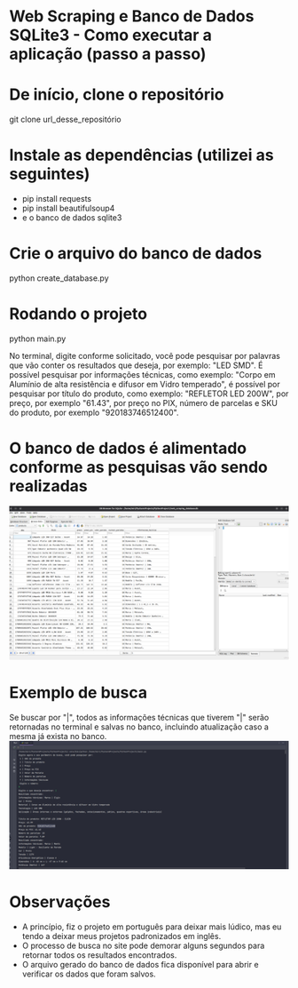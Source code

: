 # Web Scraping e Banco de Dados SQLite3 - Como executar a aplicação (passo a passo)

# De início, clone o repositório
git clone url_desse_repositório

# Instale as dependências (utilizei as seguintes)
- pip install requests
- pip install beautifulsoup4
- e o banco de dados sqlite3

# Crie o arquivo do banco de dados
python create_database.py

# Rodando o projeto
python main.py

No terminal, digite conforme solicitado, você pode pesquisar por palavras que vão conter os resultados que deseja, por exemplo: "LED SMD".
É possível pesquisar por informações técnicas, como exemplo: "Corpo em Alumínio de alta resistência e difusor em Vidro temperado", é possível por 
pesquisar por título do produto, como exemplo: "REFLETOR LED 200W", por preço, por exemplo "61.43", por preço no PIX, número de parcelas e SKU do produto, por exemplo "920183746512400".


# O banco de dados é alimentado conforme as pesquisas vão sendo realizadas

![img.png](img.png)

# Exemplo de busca
Se buscar por "|", todos as informações técnicas que tiverem "|" serão retornadas no terminal e salvas no banco, incluindo atualização caso a mesma já exista no banco.
![img_1.png](img_1.png)

# Observações

- A princípio, fiz o projeto em português para deixar mais lúdico, mas eu tendo a deixar meus projetos padronizados em inglês.
- O processo de busca no site pode demorar alguns segundos para retornar todos os resultados encontrados.
- O arquivo gerado do banco de dados fica disponível para abrir e verificar os dados que foram salvos.
